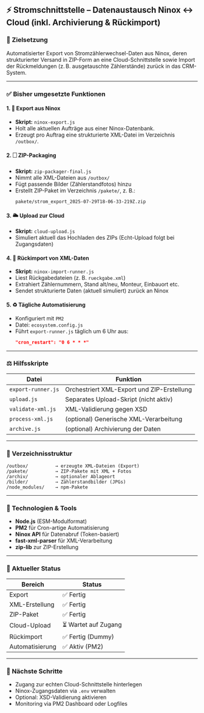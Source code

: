 ## ⚡ Stromschnittstelle – Datenaustausch Ninox ↔ Cloud (inkl. Archivierung & Rückimport)

### 📌 Zielsetzung

Automatisierter Export von Stromzählerwechsel-Daten aus Ninox, deren strukturierter Versand in ZIP-Form an eine Cloud-Schnittstelle sowie Import der Rückmeldungen (z. B. ausgetauschte Zählerstände) zurück in das CRM-System.

---

### ✅ Bisher umgesetzte Funktionen

#### 1. 📄 Export aus Ninox

- **Skript:** `ninox-export.js`
- Holt alle aktuellen Aufträge aus einer Ninox-Datenbank.
- Erzeugt pro Auftrag eine strukturierte XML-Datei im Verzeichnis `/outbox/`.

#### 2. 🗌️ ZIP-Packaging

- **Skript:** `zip-packager-final.js`
- Nimmt alle XML-Dateien aus `/outbox/`
- Fügt passende Bilder (Zählerstandfotos) hinzu
- Erstellt ZIP-Paket im Verzeichnis `/pakete/`, z. B.:
  ```
  pakete/strom_export_2025-07-29T18-06-33-219Z.zip
  ```

#### 3. 🌥️ Upload zur Cloud

- **Skript:** `cloud-upload.js`
- Simuliert aktuell das Hochladen des ZIPs (Echt-Upload folgt bei Zugangsdaten)

#### 4. 📅 Rückimport von XML-Daten

- **Skript:** `ninox-import-runner.js`
- Liest Rückgabedateien (z. B. `rueckgabe.xml`)
- Extrahiert Zählernummern, Stand alt/neu, Monteur, Einbauort etc.
- Sendet strukturierte Daten (aktuell simuliert) zurück an Ninox

#### 5. ♻️ Tägliche Automatisierung

- Konfiguriert mit `PM2`
- Datei: `ecosystem.config.js`
- Führt `export-runner.js` täglich um 6 Uhr aus:
  ```json
  "cron_restart": "0 6 * * *"
  ```

---

### ⚖️ Hilfsskripte

| Datei              | Funktion                                   |
| ------------------ | ------------------------------------------ |
| `export-runner.js` | Orchestriert XML-Export und ZIP-Erstellung |
| `upload.js`        | Separates Upload-Skript (nicht aktiv)      |
| `validate-xml.js`  | XML-Validierung gegen XSD                  |
| `process-xml.js`   | (optional) Generische XML-Verarbeitung     |
| `archive.js`       | (optional) Archivierung der Daten          |

---

### 📁 Verzeichnisstruktur

```text
/outbox/          → erzeugte XML-Dateien (Export)
/pakete/          → ZIP-Pakete mit XML + Fotos
/archiv/          → optionaler Ablageort
/bilder/          → Zählerstandbilder (JPGs)
/node_modules/    → npm-Pakete
```

---

### 🚀 Technologien & Tools

- **Node.js** (ESM-Modulformat)
- **PM2** für Cron-artige Automatisierung
- **Ninox API** für Datenabruf (Token-basiert)
- **fast-xml-parser** für XML-Verarbeitung
- **zip-lib** zur ZIP-Erstellung

---

### 🧠 Aktueller Status

| Bereich         | Status              |
| --------------- | ------------------- |
| Export          | ✅ Fertig            |
| XML-Erstellung  | ✅ Fertig            |
| ZIP-Paket       | ✅ Fertig            |
| Cloud-Upload    | ⏳ Wartet auf Zugang |
| Rückimport      | ✅ Fertig (Dummy)    |
| Automatisierung | ✅ Aktiv (PM2)       |

---

### 🧰 Nächste Schritte

- Zugang zur echten Cloud-Schnittstelle hinterlegen
- Ninox-Zugangsdaten via `.env` verwalten
- Optional: XSD-Validierung aktivieren
- Monitoring via PM2 Dashboard oder Logfiles

